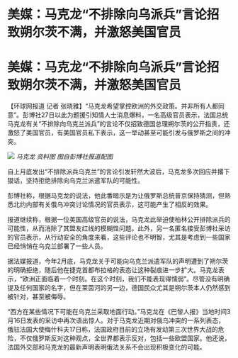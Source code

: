 # 美媒：马克龙“不排除向乌派兵”言论招致朔尔茨不满，并激怒美国官员

# 美媒：马克龙“不排除向乌派兵”言论招致朔尔茨不满，并激怒美国官员

【环球网报道 记者
张晓雅】“马克龙希望掌控欧洲的外交政策。并非所有人都同意”。彭博社27日以此为题援引知情人士消息爆料，一名高级官员表示，法国总统马克龙有关“不排除向乌克兰派兵”的言论不仅招致德国总理朔尔茨的公开指责，还激怒了美国官员，有美国官员私下表示，这一举动甚至可能引发与俄罗斯之间的冲突。

![](https://inews.gtimg.com/om_bt/Ok80Ce5eKGTJHKUpTVU9eL8pNxTV6ypCFDQOGCwnZB9aAAA/1000)
_马克龙 资料图 图自彭博社报道配图_

自上月底发出“不排除派兵乌克兰”的言论引发轩然大波后，马克龙多次回应并撂下狠话，坚持拒绝排除向乌克兰派遣军队的可能性。

彭博社称，根据马克龙的说法，他此番暗示是为让俄罗斯总统普京保持猜测，但熟悉北约内部有关俄乌冲突讨论情况的官员表示，这可能产生了相反的效果。

报道继续称，根据一位美国高级官员的说法，马克龙此举迫使柏林公开排除派兵的可能性，从而消除了其盟友红线的模糊性问题。此外，另一名匿名接受彭博社采访的官员表示，从行动安全的角度来看，这些评论也不明智，尤其是考虑到一些国家已经悄悄在乌克兰部署了一些人员。

据法媒报道，今年2月底，马克龙关于可能向乌克兰派遣军队的声明遭到了朔尔茨的明确拒绝，随后他在捷克首都布拉格的表态让这种裂痕进一步扩大。马克龙表示，“欧洲正面临着一个时刻。在这个时刻，我们不能表现得懦弱”。尽管没有明确提及任何国家的名字，但在莱茵河的另一边，德国民众尤其是朔尔茨本人仍然感到被针对，甚至被侮辱。

“西方在某些情况下可能在乌克兰采取地面行动。”马克龙在《巴黎人报》当地时间3月16日发表的采访中再次语出惊人。对于马克龙近期对俄乌冲突的一系列表态，俄驻法国大使梅什科夫17日称，法国政府目前的立场有发动第三次世界大战的危险，不仅俄罗斯反对这种观点，全世界都表示反对，包括一些欧盟国家。他还说，法国外交部和马克龙的最新声明表明俄法关系不会出现积极变化的可能。

